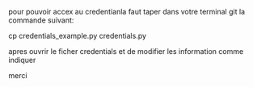 pour pouvoir accex au credentianla faut taper dans votre terminal git la commande suivant:

cp credentials_example.py credentials.py

apres ouvrir le ficher credentials et de modifier les information comme indiquer

merci
